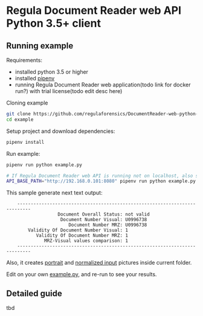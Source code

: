 # Regula Document Reader web API Python 3.5+ client

## Running example

Requirements:
- installed python 3.5 or higher
- installed [pipenv](https://pypi.org/project/pipenv)
- running Regula Document Reader web application(todo link for docker run?) with trial license(todo edit desc here) 

Cloning example
```bash
git clone https://github.com/regulaforensics/DocumentReader-web-python-client.git
cd example
```

Setup project and download dependencies:
```bash
pipenv install
```

Run example:
```bash
pipenv run python example.py

# If Regula Document Reader web API is running not on localhost, also specify host via env variable:
API_BASE_PATH="http://192.168.0.101:8080" pipenv run python example.py
```

This sample generate next text output:
```text
    ---------------------------------------------------------------------------
                   Document Overall Status: not valid
                    Document Number Visual: U0996738
                       Document Number MRZ: U0996738
        Validity Of Document Number Visual: 1
           Validity Of Document Number MRZ: 1
              MRZ-Visual values comparison: 1
    ---------------------------------------------------------------------------
```
Also, it creates [portrait](portraitFromVisual.jpg) and [normalized input](normalizedInputImage.jpg) 
pictures inside current folder.

Edit on your own [example.py](./example.py), and re-run to see your results.

## Detailed guide

tbd
